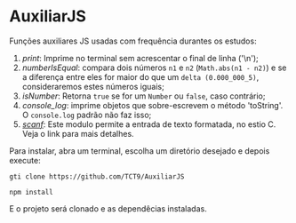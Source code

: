 # AuxiliarJS
Funções auxiliares JS usadas com frequência durantes os estudos:

1. *print*: Imprime no terminal sem acrescentar o final de linha ('\n');
2. *numberIsEqual*: compara dois números ```n1``` e ```n2``` (```Math.abs(n1 - n2)```) e se a diferença entre eles for maior do que um ```delta (0.000_000_5)```, consideraremos estes números iguais;
3. *isNumber*: Retorna ```true``` se for um ```Number``` ou ```false```, caso contrário;
4.  *console_log*: imprime objetos que sobre-escrevem o método 'toString'. O ```console.log``` padrão não faz isso;
5.  [*scanf*](https://www.npmjs.com/package/scanf): Este modulo permite a entrada de texto formatada, no estio C. Veja o link para mais detalhes.


Para instalar, abra um terminal, escolha um diretório desejado e depois execute:

```gti clone https://github.com/TCT9/AuxiliarJS```

```npm install```

E o projeto será clonado e as dependêcias instaladas.
